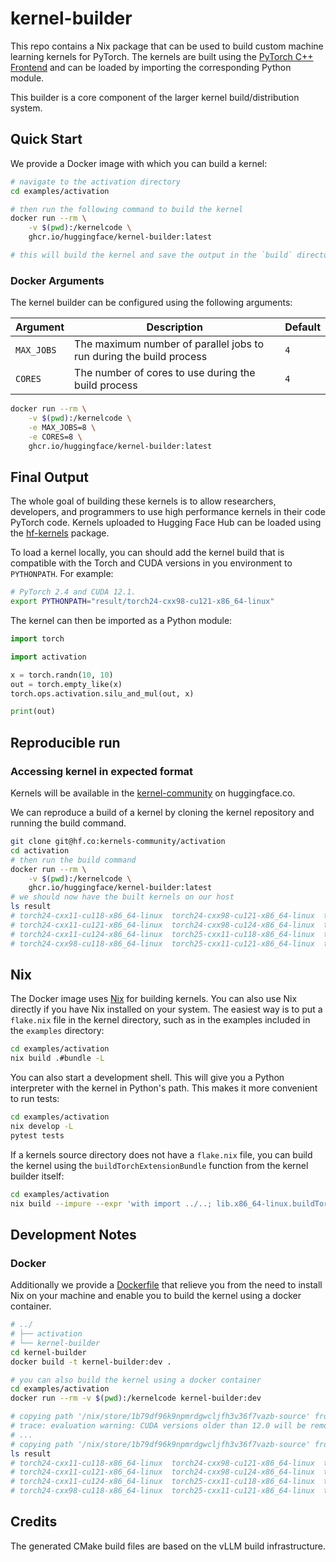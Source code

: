 # kernel-builder

This repo contains a Nix package that can be used to build custom machine learning kernels for PyTorch. The kernels are built using the [PyTorch C++ Frontend](https://pytorch.org/cppdocs/frontend.html) and can be loaded by importing the corresponding Python module.

This builder is a core component of the larger kernel build/distribution system.

## Quick Start

We provide a Docker image with which you can build a kernel:

```bash
# navigate to the activation directory
cd examples/activation

# then run the following command to build the kernel
docker run --rm \
    -v $(pwd):/kernelcode \
    ghcr.io/huggingface/kernel-builder:latest

# this will build the kernel and save the output in the `build` directory in the activation folder
```

### Docker Arguments

The kernel builder can be configured using the following arguments:

| Argument   | Description                                                         | Default |
| ---------- | ------------------------------------------------------------------- | ------- |
| `MAX_JOBS` | The maximum number of parallel jobs to run during the build process | `4`     |
| `CORES`    | The number of cores to use during the build process                 | `4`     |

```bash
docker run --rm \
    -v $(pwd):/kernelcode \
    -e MAX_JOBS=8 \
    -e CORES=8 \
    ghcr.io/huggingface/kernel-builder:latest
```

## Final Output

The whole goal of building these kernels is to allow researchers, developers, and programmers to use high performance kernels in their code PyTorch code. Kernels uploaded to Hugging Face Hub can be loaded using the [hf-kernels](https://github.com/huggingface/hf-kernels/) package.

To load a kernel locally, you can should add the kernel build that is compatible with the Torch and CUDA versions in you environment to `PYTHONPATH`. For example:

```bash
# PyTorch 2.4 and CUDA 12.1.
export PYTHONPATH="result/torch24-cxx98-cu121-x86_64-linux"
```

The kernel can then be imported as a Python module:

```python
import torch

import activation

x = torch.randn(10, 10)
out = torch.empty_like(x)
torch.ops.activation.silu_and_mul(out, x)

print(out)
```

## Reproducible run

### Accessing kernel in expected format

Kernels will be available in the [kernel-community](https://huggingface.co/kernels-community) on huggingface.co.

We can reproduce a build of a kernel by cloning the kernel repository and running the build command.

```bash
git clone git@hf.co:kernels-community/activation
cd activation
# then run the build command
docker run --rm \
    -v $(pwd):/kernelcode \
    ghcr.io/huggingface/kernel-builder:latest
# we should now have the built kernels on our host
ls result
# torch24-cxx11-cu118-x86_64-linux  torch24-cxx98-cu121-x86_64-linux  torch25-cxx11-cu124-x86_64-linux
# torch24-cxx11-cu121-x86_64-linux  torch24-cxx98-cu124-x86_64-linux  torch25-cxx98-cu118-x86_64-linux
# torch24-cxx11-cu124-x86_64-linux  torch25-cxx11-cu118-x86_64-linux  torch25-cxx98-cu121-x86_64-linux
# torch24-cxx98-cu118-x86_64-linux  torch25-cxx11-cu121-x86_64-linux  torch25-cxx98-cu124-x86_64-linux
```

## Nix

The Docker image uses [Nix](https://nixos.org) for building kernels. You can also use Nix directly if you have Nix installed on your system. The easiest way is to put a `flake.nix` file in the kernel directory, such as in the examples included in the `examples` directory:

```bash
cd examples/activation
nix build .#bundle -L
```

You can also start a development shell. This will give you a Python interpreter with the kernel in Python's path. This makes it more convenient to run tests:

```bash
cd examples/activation
nix develop -L
pytest tests
```

If a kernels source directory does not have a `flake.nix` file, you can build the kernel using the `buildTorchExtensionBundle` function from the kernel builder itself:

```bash
cd examples/activation
nix build --impure --expr 'with import ../..; lib.x86_64-linux.buildTorchExtensionBundle ./.' -L
```

## Development Notes

### Docker

Additionally we provide a [Dockerfile](./Dockerfile) that relieve you from the need to install Nix on your machine and enable you to build the kernel using a docker container.

```bash
# ../
# ├── activation
# └── kernel-builder
cd kernel-builder
docker build -t kernel-builder:dev .

# you can also build the kernel using a docker container
cd examples/activation
docker run --rm -v $(pwd):/kernelcode kernel-builder:dev

# copying path '/nix/store/1b79df96k9npmrdgwcljfh3v36f7vazb-source' from 'https://cache.nixos.org'...
# trace: evaluation warning: CUDA versions older than 12.0 will be removed in Nixpkgs 25.05; see the 24.11 release notes for more information
# ...
# copying path '/nix/store/1b79df96k9npmrdgwcljfh3v36f7vazb-source' from 'https://cache.nixos.org'...
ls result
# torch24-cxx11-cu118-x86_64-linux  torch24-cxx98-cu121-x86_64-linux  torch25-cxx11-cu124-x86_64-linux
# torch24-cxx11-cu121-x86_64-linux  torch24-cxx98-cu124-x86_64-linux  torch25-cxx98-cu118-x86_64-linux
# torch24-cxx11-cu124-x86_64-linux  torch25-cxx11-cu118-x86_64-linux  torch25-cxx98-cu121-x86_64-linux
# torch24-cxx98-cu118-x86_64-linux  torch25-cxx11-cu121-x86_64-linux  torch25-cxx98-cu124-x86_64-linux
```

## Credits

The generated CMake build files are based on the vLLM build infrastructure.

